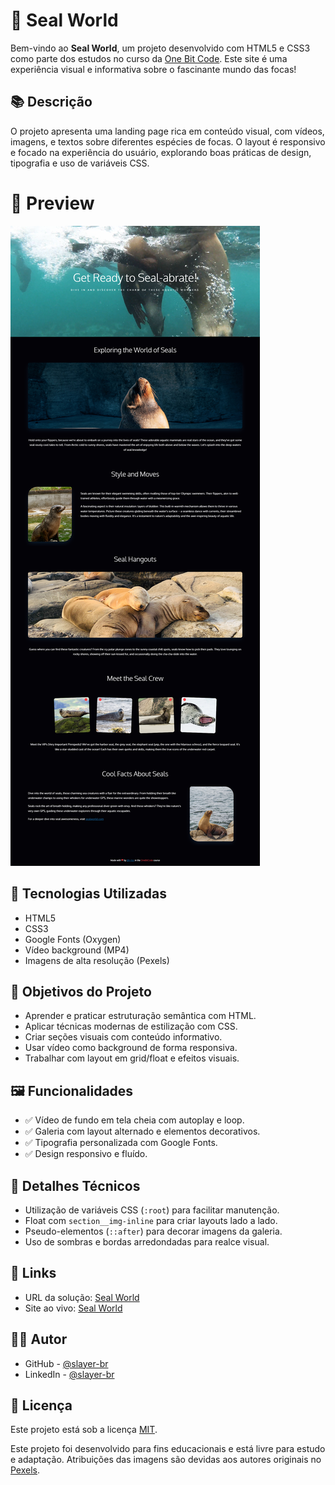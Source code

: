 # 🦭 Seal World

Bem-vindo ao **Seal World**, um projeto desenvolvido com HTML5 e CSS3 como parte dos estudos no curso da <a href="https://onebitcode.com/" target="_blank" rel="noopener noreferrer">One Bit Code</a>. Este site é uma experiência visual e informativa sobre o fascinante mundo das focas!

## 📚 Descrição

O projeto apresenta uma landing page rica em conteúdo visual, com vídeos, imagens, e textos sobre diferentes espécies de focas. O layout é responsivo e focado na experiência do usuário, explorando boas práticas de design, tipografia e uso de variáveis CSS. 

# 📸 Preview

![Preview do projeto](/assets/img/ScreenShot.png)

## 🚀 Tecnologias Utilizadas

- HTML5
- CSS3
- Google Fonts (Oxygen)
- Vídeo background (MP4)
- Imagens de alta resolução (Pexels)

## 🎯 Objetivos do Projeto

- Aprender e praticar estruturação semântica com HTML.
- Aplicar técnicas modernas de estilização com CSS.
- Criar seções visuais com conteúdo informativo.
- Usar vídeo como background de forma responsiva.
- Trabalhar com layout em grid/float e efeitos visuais.

## 🖼️ Funcionalidades

- ✅ Vídeo de fundo em tela cheia com autoplay e loop.
- ✅ Galeria com layout alternado e elementos decorativos.
- ✅ Tipografia personalizada com Google Fonts.
- ✅ Design responsivo e fluído.

## 📌 Detalhes Técnicos

- Utilização de variáveis CSS (`:root`) para facilitar manutenção.
- Float com `section__img-inline` para criar layouts lado a lado.
- Pseudo-elementos (`::after`) para decorar imagens da galeria.
- Uso de sombras e bordas arredondadas para realce visual.

## 🔗 Links

- URL da solução: <a href="https://github.com/slayer-br/SealWorld" target="_blank" rel="noopener noreferrer">Seal World</a>
- Site ao vivo: <a href="https://slayer-br.github.io/SealWorld" target="_blank" rel="noopener noreferrer">Seal World</a>

## 🙋‍♂️ Autor

- GitHub - <a href="https://github.com/slayer-br" target="_blank" rel="noopener noreferrer">@slayer-br</a>
- LinkedIn - <a href="https://www.linkedin.com/in/carlos-alberto-da-silva-93758b270/" target="_blank" rel="noopener noreferrer">@slayer-br</a>

## 📜 Licença

Este projeto está sob a licença [MIT](LICENSE).

Este projeto foi desenvolvido para fins educacionais e está livre para estudo e adaptação. Atribuições das imagens são devidas aos autores originais no <a href="https://www.pexels.com/" target="_blank" rel="noopener noreferrer">Pexels</a>.